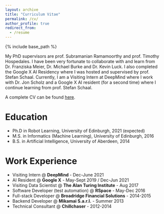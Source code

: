 ```yaml
---
layout: archive
title: "Curriculum Vitae"
permalink: /cv/
author_profile: true
redirect_from:
  - /resume
---
```


{% include base_path %}

My PhD supervisors are prof. Subramanian Ramamoorthy and prof. Timothy Hospedales. I have been very fortunate to collaborate with and learn from Dr. Franziska Meier, Dr. Michael Burke and Dr. Kevin Luck. I also completed the Google X AI Residency where I was hosted and supervised by prof. Stefan Schaal. Currently, I am a Visiting Intern at DeepMind where I work with Dr. Jon Scholz and a Google X AI resident (for a second time) where I continue learning from prof. Stefan Schaal.

A complete CV can be found [here](https://tdavchev.github.io/files/CV.pdf).

Education
======
* Ph.D in Robot Learning, University of Edinburgh, 2021 (expected)
* M.S. in Informatics (Machine Learning), University of Edinburgh, 2016
* B.S. in Artificial Intelligence, University of Aberdeen, 2014

Work Experience
======

* Visiting Intern @ <b> DeepMind </b> - Dec-June 2021
* AI Resident @ <b>Google X</b> - May-Sept 2019 / Dec-Jun 2021
* Visiting Data Scientist @ <b>The Alan Turing Institute</b> - Aug 2017
* Software Developer (test automation) @ <b>RSpace</b> - May-Dec 2016
* Full-stack Developer @ <b>Broadridge Financial Solutions</b> - 2014-2015
* Backend Developer @ <b>Mikamai S.a.r.l.</b> - Summer 2013
* Technical Consultant @ <b>Chillchaser</b> - 2012-2014
